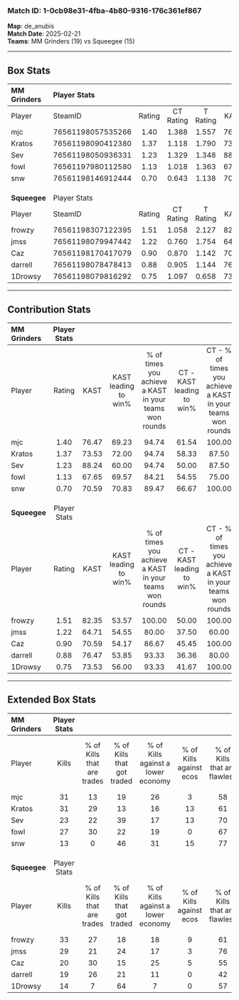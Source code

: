 ### Match ID: 1-0cb98e31-4fba-4b80-9316-176c361ef867  
**Map**: de_anubis  
**Match Date**: 2025-02-21  
**Teams**: MM Grinders (19) vs Squeegee (15)  

---  

## Box Stats  

| **MM Grinders** | Player Stats      |        |           |          |       |       |       |         |        |      |     |
| :- | :- | :-: | :-: | :-: | :-: | :-: | :-: | :-: | :-: | :-: | :-: |
| Player          | SteamID           | Rating | CT Rating | T Rating | KAST  |  ADR  | Kills | Assists | Deaths | K/D  | HS% |
| mjc             | 76561198057535266 |  1.40  |   1.388   |  1.557   | 76.47 | 85.8  |  31   |    6    |   19   | 1.63 | 54  |
| Kratos          | 76561198090412380 |  1.37  |   1.118   |  1.790   | 73.53 | 89.7  |  31   |    8    |   21   | 1.48 | 38  |
| Sev             | 76561198050936331 |  1.23  |   1.329   |  1.348   | 88.24 | 79.9  |  23   |   19    |   24   | 0.96 | 47  |
| fowl            | 76561197980112580 |  1.13  |   1.018   |  1.363   | 67.65 | 74.8  |  27   |    4    |   23   | 1.17 | 29  |
| snw             | 76561198146912444 |  0.70  |   0.643   |  1.138   | 70.59 | 65.5  |  13   |   14    |   29   | 0.45 | 61  |
|                 |                   |        |           |          |       |       |       |         |        |      |     |
|                 |                   |        |           |          |       |       |       |         |        |      |     |
|                 |                   |        |           |          |       |       |       |         |        |      |     |
| **Squeegee**    | Player Stats      |        |           |          |       |       |       |         |        |      |     |
| Player          | SteamID           | Rating | CT Rating | T Rating | KAST  |  ADR  | Kills | Assists | Deaths | K/D  | HS% |
| frowzy          | 76561198307122395 |  1.51  |   1.058   |  2.127   | 82.35 | 105.1 |  33   |   10    |   23   | 1.43 | 24  |
| jmss            | 76561198079947442 |  1.22  |   0.760   |  1.754   | 64.71 | 99.7  |  29   |    3    |   24   | 1.21 | 27  |
| Caz             | 76561198170417079 |  0.90  |   0.870   |  1.142   | 70.59 | 62.7  |  20   |    8    |   26   | 0.77 | 40  |
| darrell         | 76561198078478413 |  0.88  |   0.905   |  1.144   | 76.47 | 55.5  |  19   |    8    |   27   | 0.70 | 73  |
| 1Drowsy         | 76561198079816292 |  0.75  |   1.097   |  0.658   | 73.53 | 59.4  |  14   |    6    |   26   | 0.54 | 57  |
---  

## Contribution Stats  

| **MM Grinders** | Player Stats |       |                      |                                                        |                           |                                                             |                          |                                                            |
| :- | :-: | :-: | :-: | :-: | :-: | :-: | :-: | :-: |
| Player          |    Rating    | KAST  | KAST leading to win% | % of times you achieve a KAST in your teams won rounds | CT - KAST leading to win% | CT - % of times you achieve a KAST in your teams won rounds | T - KAST leading to win% | T - % of times you achieve a KAST in your teams won rounds |
| mjc             |     1.40     | 76.47 |        69.23         |                         94.74                          |           61.54           |                           100.00                            |          76.92           |                           90.91                            |
| Kratos          |     1.37     | 73.53 |        72.00         |                         94.74                          |           58.33           |                            87.50                            |          84.62           |                           100.00                           |
| Sev             |     1.23     | 88.24 |        60.00         |                         94.74                          |           50.00           |                            87.50                            |          68.75           |                           100.00                           |
| fowl            |     1.13     | 67.65 |        69.57         |                         84.21                          |           54.55           |                            75.00                            |          83.33           |                           90.91                            |
| snw             |     0.70     | 70.59 |        70.83         |                         89.47                          |           66.67           |                           100.00                            |          75.00           |                           81.82                            |
|                 |              |       |                      |                                                        |                           |                                                             |                          |                                                            |
|                 |              |       |                      |                                                        |                           |                                                             |                          |                                                            |
|                 |              |       |                      |                                                        |                           |                                                             |                          |                                                            |
| **Squeegee**    | Player Stats |       |                      |                                                        |                           |                                                             |                          |                                                            |
| Player          |    Rating    | KAST  | KAST leading to win% | % of times you achieve a KAST in your teams won rounds | CT - KAST leading to win% | CT - % of times you achieve a KAST in your teams won rounds | T - KAST leading to win% | T - % of times you achieve a KAST in your teams won rounds |
| frowzy          |     1.51     | 82.35 |        53.57         |                         100.00                         |           50.00           |                           100.00                            |          55.56           |                           100.00                           |
| jmss            |     1.22     | 64.71 |        54.55         |                         80.00                          |           37.50           |                            60.00                            |          64.29           |                           90.00                            |
| Caz             |     0.90     | 70.59 |        54.17         |                         86.67                          |           45.45           |                           100.00                            |          61.54           |                           80.00                            |
| darrell         |     0.88     | 76.47 |        53.85         |                         93.33                          |           36.36           |                            80.00                            |          66.67           |                           100.00                           |
| 1Drowsy         |     0.75     | 73.53 |        56.00         |                         93.33                          |           41.67           |                           100.00                            |          69.23           |                           90.00                            |
---  

## Extended Box Stats  

| **MM Grinders** | Player Stats |                            |                            |                                    |                         |                              |                                 |        |                             |                                     |                          |                               |                            |
| :- | :-: | :-: | :-: | :-: | :-: | :-: | :-: | :-: | :-: | :-: | :-: | :-: | :-: |
| Player          |    Kills     | % of Kills that are trades | % of Kills that got traded | % of Kills against a lower economy | % of Kills against ecos | % of Kills that are flawless | % of Kills that are close duels | Deaths | % of Deaths that get traded | % of Deaths against a lower economy | % of Deaths against ecos | % of Deaths that are flawless | % of Deaths that are close |
| mjc             |      31      |             13             |             19             |                 26                 |            3            |              58              |                6                |   19   |             21              |                 11                  |            0             |              53               |             11             |
| Kratos          |      31      |             29             |             13             |                 16                 |           13            |              61              |                6                |   21   |             19              |                 10                  |            0             |              62               |             0              |
| Sev             |      23      |             22             |             39             |                 17                 |           13            |              70              |               13                |   24   |             29              |                 17                  |            4             |              58               |             4              |
| fowl            |      27      |             30             |             22             |                 19                 |            0            |              67              |                7                |   23   |             13              |                 13                  |            4             |              74               |             0              |
| snw             |      13      |             0              |             46             |                 31                 |           15            |              77              |                0                |   29   |             38              |                 14                  |            7             |              48               |             10             |
|                 |              |                            |                            |                                    |                         |                              |                                 |        |                             |                                     |                          |                               |                            |
|                 |              |                            |                            |                                    |                         |                              |                                 |        |                             |                                     |                          |                               |                            |
|                 |              |                            |                            |                                    |                         |                              |                                 |        |                             |                                     |                          |                               |                            |
| **Squeegee**    | Player Stats |                            |                            |                                    |                         |                              |                                 |        |                             |                                     |                          |                               |                            |
| Player          |    Kills     | % of Kills that are trades | % of Kills that got traded | % of Kills against a lower economy | % of Kills against ecos | % of Kills that are flawless | % of Kills that are close duels | Deaths | % of Deaths that get traded | % of Deaths against a lower economy | % of Deaths against ecos | % of Deaths that are flawless | % of Deaths that are close |
| frowzy          |      33      |             27             |             18             |                 18                 |            9            |              61              |                6                |   23   |             17              |                  9                  |            0             |              52               |             4              |
| jmss            |      29      |             21             |             24             |                 17                 |            3            |              76              |                0                |   24   |             17              |                  4                  |            0             |              67               |             17             |
| Caz             |      20      |             30             |             15             |                 25                 |            5            |              55              |               15                |   26   |             27              |                 12                  |            0             |              85               |             0              |
| darrell         |      19      |             26             |             21             |                 11                 |            0            |              42              |                5                |   27   |             33              |                  7                  |            0             |              70               |             4              |
| 1Drowsy         |      14      |             7              |             64             |                 7                  |            0            |              57              |                0                |   26   |             27              |                  8                  |            0             |              50               |             12             |
